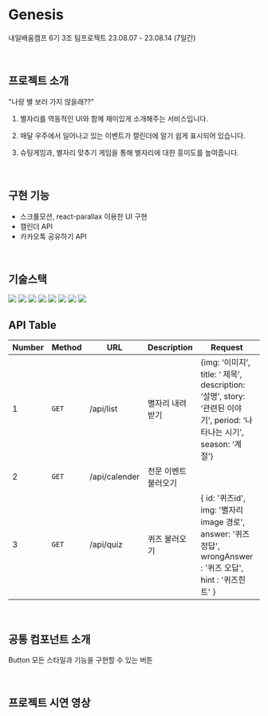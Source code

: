 # Genesis

내일배움캠프 6기 3조 팀프로젝트 23.08.07 - 23.08.14 (7일간)

<br>

## 프로젝트 소개

"나랑 별 보러 가지 않을래??"

1. 별자리를 역동적인 UI와 함께 재미있게 소개해주는 서비스입니다.<br>

2. 매달 우주에서 일어나고 있는 이벤트가 캘린더에 알기 쉽게 표시되어 있습니다.<br>

3. 슈팅게임과, 별자리 맞추기 게임을 통해 별자리에 대한 흥미도를 높여줍니다.

<br>

## 구현 기능

- 스크롤모션, react-parallax 이용한 UI 구현
- 캘린더 API
- 카카오톡 공유하기 API

<br>

## 기술스택

  <img src="https://img.shields.io/badge/React-61DAFB?style=flat&logo=React&logoColor=white"/>
  <img src="https://img.shields.io/badge/typescript-3178C6?style=flat&logo=typescript&logoColor=white"/>
	<img src="https://img.shields.io/badge/HTML5-E34F26?style=flat&logo=HTML5&logoColor=white" />
	<img src="https://img.shields.io/badge/styledcomponents-DB7093?style=flat&logo=styledcomponents&logoColor=white" />
	<img src="https://img.shields.io/badge/axios-5A29E4?style=flat&logo=axios&logoColor=white" />
	<img src="https://img.shields.io/badge/figma-F24E1E?style=flat&logo=figma&logoColor=white" />
	<img src="https://img.shields.io/badge/git-F05032?style=flat&logo=git&logoColor=white" />
	<img src="https://img.shields.io/badge/github-181717?style=flat&logo=github&logoColor=white" />

<br>

## API Table

| Number | Method | URL           | Description          | Request                                                                                                               | Response |
| ------ | ------ | ------------- | -------------------- | --------------------------------------------------------------------------------------------------------------------- | -------- |
| 1      | `GET`  | /api/list     | 별자리 내려받기      | {img: ‘이미지’, title: ‘ 제목’, description: ‘설명’, story: ‘관련된 이야기’, period: ‘나타나는 시기’, season: ‘계절’} |          |
| 2      | `GET`  | /api/calender | 천문 이벤트 불러오기 |                                                                                                                       |          |
| 3      | `GET`  | /api/quiz     | 퀴즈 불러오기        | { id: '퀴즈id', img: '별자리 image 경로', answer: '퀴즈 정답', wrongAnswer : '퀴즈 오답', hint : '퀴즈힌트' }         |          |

<br>

## 공통 컴포넌트 소개

Button
모든 스타일과 기능을 구현할 수 있는 버튼

<br>

## 프로젝트 시연 영상
